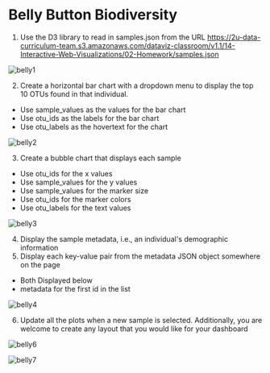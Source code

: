 # Belly Button Biodiversity

1) Use the D3 library to read in samples.json from the URL https://2u-data-curriculum-team.s3.amazonaws.com/dataviz-classroom/v1.1/14-Interactive-Web-Visualizations/02-Homework/samples.json

![belly1](https://user-images.githubusercontent.com/113717031/211970931-3a3fa54e-6f53-4259-a666-2033313178d3.png)

2) Create a horizontal bar chart with a dropdown menu to display the top 10 OTUs found in that individual.

- Use sample_values as the values for the bar chart
- Use otu_ids as the labels for the bar chart
- Use otu_labels as the hovertext for the chart

![belly2](https://user-images.githubusercontent.com/113717031/211970986-84e60d8a-8940-443d-8017-2315ca24d9de.png)

3) Create a bubble chart that displays each sample

- Use otu_ids for the x values
- Use sample_values for the y values
- Use sample_values for the marker size
- Use otu_ids for the marker colors
- Use otu_labels for the text values

![belly3](https://user-images.githubusercontent.com/113717031/211971249-68175564-8d50-40d1-b979-35d73f8c7025.png)

4) Display the sample metadata, i.e., an individual's demographic information
5) Display each key-value pair from the metadata JSON object somewhere on the page

- Both Displayed below
- metadata for the first id in the list

![belly4](https://user-images.githubusercontent.com/113717031/211971441-3b4f1623-ba65-4032-a56a-7442debf10a2.png)

6) Update all the plots when a new sample is selected. Additionally, you are welcome to create any layout that you would like for your dashboard

![belly6](https://user-images.githubusercontent.com/113717031/211971859-c3bbaaca-256a-4afd-8287-49c7688b1a46.png)

![belly7](https://user-images.githubusercontent.com/113717031/211971762-00e91d7c-efb1-45b4-9865-cafee4004ed0.png)

